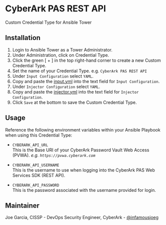 # CyberArk PAS REST API

Custom Credential Type for Ansible Tower

## Installation

1. Login to Ansible Tower as a Tower Administrator.
2. Under Administration, click on Credential Type.
3. Click the green [ + ] in the top right-hand corner to create a new Custom Credential Type.
4. Set the name of your Credential Type. e.g. `CyberArk PAS REST API`
5. Under `Input Configuration` select `YAML`.
6. Copy and paste the [input.yml](input.yml) into the text field for `Input Configuration`.
7. Under `Injector Configuration` select `YAML`.
8. Copy and paste the [injector.yml](injector.yml) into the text field for `Injector Configuration`.
9. Click `Save` at the bottom to save the Custom Credential Type.

## Usage

Reference the following environment variables within your Ansible Playbook when using this Credential Type:

* `CYBERARK_API_URL` \
This is the Base URI of your CyberArk Password Vault Web Access (PVWA). _e.g. `https://pvwa.cyberark.com`_

* `CYBERARK_API_USERNAME` \
This is the username to use when logging into the CyberArk PAS Web Services SDK (REST API).

* `CYBERARK_API_PASSWORD` \
This is the password associated with the username provided for login.

## Maintainer

Joe Garcia, CISSP - DevOps Security Engineer, CyberArk - [@infamousjoeg](https://github.com/infamousjoeg)
